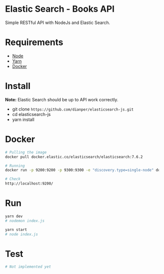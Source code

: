 # Elastic Search - Books API

Simple RESTful API with NodeJs and Elastic Search.

# Requirements

* [Node](https://nodejs.org/en/download/)
* [Yarn](https://classic.yarnpkg.com/en/docs/install)
* [Docker](https://docs.docker.com/engine/install/)

# Install

**Note:** Elastic Search should be up to API work correctly.

* git clone `https://github.com/dianper/elasticsearch-js.git`
* cd elasticsearch-js
* yarn install

# Docker
```sh
# Pulling the image
docker pull docker.elastic.co/elasticsearch/elasticsearch:7.6.2

# Running
docker run -p 9200:9200 -p 9300:9300 -e "discovery.type=single-node" docker.elastic.co/elasticsearch/elasticsearch:7.6.2

# Check
http://localhost:9200/
```

# Run
```sh
yarn dev
# nodemon index.js

yarn start
# node index.js
```

# Test
```sh
# Not implemented yet
```
